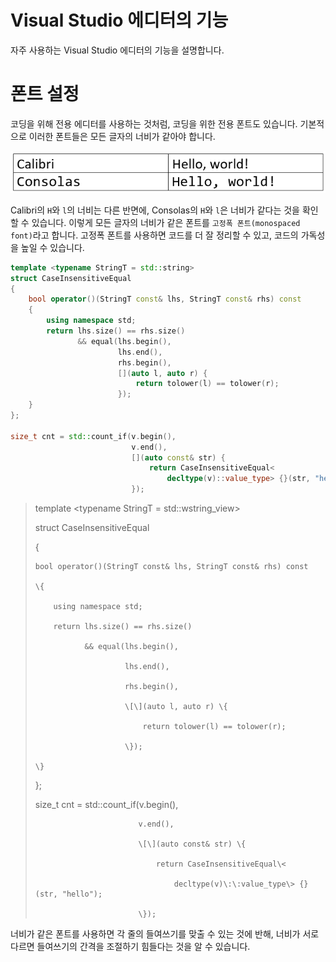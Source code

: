# Visual Studio 에디터의 기능

자주 사용하는 Visual Studio 에디터의 기능을 설명합니다.

# 폰트 설정

코딩을 위해 전용 에디터를 사용하는 것처럼, 코딩을 위한 전용 폰트도 있습니다. 기본적으로 이러한 폰트들은 모든 글자의 너비가 같아야 합니다.

!["Calibri and Consolas"](img/1.png "Calibri and Consolas")

Calibri의 `H`와 `l`의 너비는 다른 반면에, Consolas의 `H`와 `l`은 너비가 같다는 것을 확인할 수 있습니다. 이렇게 모든 글자의 너비가 같은 폰트를 `고정폭 폰트(monospaced font)`라고 합니다. 고정폭 폰트를 사용하면 코드를 더 잘 정리할 수 있고, 코드의 가독성을 높일 수 있습니다.

```cpp
template <typename StringT = std::string>
struct CaseInsensitiveEqual
{
    bool operator()(StringT const& lhs, StringT const& rhs) const
    {
        using namespace std;
        return lhs.size() == rhs.size()
               && equal(lhs.begin(),
                        lhs.end(),
                        rhs.begin(),
                        [](auto l, auto r) {
                            return tolower(l) == tolower(r);
                        });
    }
};

size_t cnt = std::count_if(v.begin(),
                           v.end(),
                           [](auto const& str) {
                               return CaseInsensitiveEqual<
                                   decltype(v)::value_type> {}(str, "hello");
                           });
```

>
> template \<typename StringT = std::wstring_view\>
>
> struct CaseInsensitiveEqual
>
> \{
>
>     bool operator()(StringT const& lhs, StringT const& rhs) const
>
>     \{
>
>         using namespace std;
>
>         return lhs.size() == rhs.size()
>
>                && equal(lhs.begin(),
>
>                         lhs.end(),
>
>                         rhs.begin(),
>
>                         \[\](auto l, auto r) \{
>
>                             return tolower(l) == tolower(r);
>
>                         \});
>
>     \}
>
> \};
>
>
>
> size_t cnt = std\:\:count_if(v.begin(),
>
>                            v.end(),
>
>                            \[\](auto const& str) \{
>
>                                return CaseInsensitiveEqual\<
>
>                                    decltype(v)\:\:value_type\> {}(str, "hello");
>
>                            \});

너비가 같은 폰트를 사용하면 각 줄의 들여쓰기를 맞출 수 있는 것에 반해, 너비가 서로 다르면 들여쓰기의 간격을 조절하기 힘들다는 것을 알 수 있습니다.